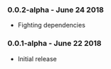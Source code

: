 ### 0.0.2-alpha - June 24 2018
* Fighting dependencies

### 0.0.1-alpha - June 22 2018
* Initial release
